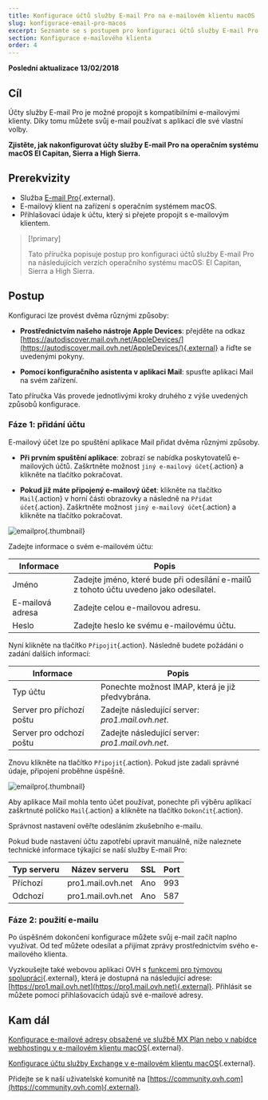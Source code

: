```yaml
---
title: Konfigurace účtů služby E-mail Pro na e-mailovém klientu macOS
slug: konfigurace-email-pro-macos
excerpt: Seznamte se s postupem pro konfiguraci účtů služby E-mail Pro na macOS El Capitan, Sierra a High Sierra
section: Konfigurace e-mailového klienta
order: 4
---
```


**Poslední aktualizace 13/02/2018**

## Cíl

Účty služby E-mail Pro je možné propojit s kompatibilními e-mailovými klienty. Díky tomu můžete svůj e-mail používat s aplikací dle své vlastní volby.

**Zjistěte, jak nakonfigurovat účty služby E-mail Pro na operačním systému macOS El Capitan, Sierra a High Sierra.**

## Prerekvizity

- Služba [E-mail Pro](https://www.ovh.cz/emails/email-pro/){.external}.
- E-mailový klient na zařízení s operačním systémem macOS.
- Přihlašovací údaje k účtu, který si přejete propojit s e-mailovým klientem.

> [!primary]
>
> Tato příručka popisuje postup pro konfiguraci účtů služby E-mail Pro na následujících verzích operačního systému macOS: El Capitan, Sierra a High Sierra.
>

## Postup

Konfiguraci lze provést dvěma různými způsoby:

- **Prostřednictvím našeho nástroje Apple Devices**: přejděte na odkaz [https://autodiscover.mail.ovh.net/AppleDevices/](https://autodiscover.mail.ovh.net/AppleDevices/){.external} a řiďte se uvedenými pokyny.

- **Pomocí konfiguračního asistenta v aplikaci Mail**: spusťte aplikaci Mail na svém zařízení.

Tato příručka Vás provede jednotlivými kroky druhého z výše uvedených způsobů konfigurace.

### Fáze 1: přidání účtu

E-mailový účet lze po spuštění aplikace Mail přidat dvěma různými způsoby.

- **Při prvním spuštění aplikace**: zobrazí se nabídka poskytovatelů e-mailových účtů. Zaškrtněte možnost `jiný e-mailový účet`{.action} a klikněte na tlačítko pokračovat.

- **Pokud již máte připojený e-mailový účet**: klikněte na tlačítko `Mail`{.action} v horní části obrazovky a následně na `Přidat účet`{.action}. Zaškrtněte možnost `jiný e-mailový účet`{.action} a klikněte na tlačítko pokračovat.

![emailpro](images/configuration-mail-sierra-step1.png){.thumbnail}

Zadejte informace o svém e-mailovém účtu:

|Informace|Popis|  
|---|---|  
|Jméno|Zadejte jméno, které bude při odesílání e-mailů z tohoto účtu uvedeno jako odesílatel.| 
|E-mailová adresa|Zadejte celou e-mailovou adresu.| 
|Heslo|Zadejte heslo ke svému e-mailovému účtu.|  

Nyní klikněte na tlačítko `Připojit`{.action}. Následně budete požádáni o zadání dalších informací:

|Informace|Popis|  
|---|---|  
|Typ účtu|Ponechte možnost IMAP, která je již předvybrána.| 
|Server pro příchozí poštu|Zadejte následující server: *pro1.mail.ovh.net*.| 
|Server pro odchozí poštu|Zadejte následující server: *pro1.mail.ovh.net*.|  

Znovu klikněte na tlačítko `Připojit`{.action}. Pokud jste zadali správné údaje, připojení proběhne úspěšně.

![emailpro](images/configuration-mail-sierra-step2.png){.thumbnail}

Aby aplikace Mail mohla tento účet používat, ponechte při výběru aplikací zaškrtnuté políčko `Mail`{.action} a klikněte na tlačítko `Dokončit`{.action}.

Správnost nastavení ověřte odesláním zkušebního e-mailu.

Pokud bude nastavení účtu zapotřebí upravit manuálně, níže naleznete technické informace týkající se naší služby E-mail Pro:

|Typ serveru|Název serveru|SSL|Port|
|---|---|---|---|
|Příchozí|pro1.mail.ovh.net|Ano|993|
|Odchozí|pro1.mail.ovh.net|Ano|587|

### Fáze 2: použití e-mailu

Po úspěšném dokončení konfigurace můžete svůj e-mail začít naplno využívat. Od teď můžete odesílat a přijímat zprávy prostřednictvím svého e-mailového klienta.

Vyzkoušejte také webovou aplikaci OVH s [funkcemi pro týmovou spolupráci](https://www.ovh.cz/mail/){.external}, která je dostupná na následující adrese: [https://pro1.mail.ovh.net](https://pro1.mail.ovh.net){.external}. Přihlásit se můžete pomocí přihlašovacích údajů své e-mailové adresy. 

## Kam dál

[Konfigurace e-mailové adresy obsažené ve službě MX Plan nebo v nabídce webhostingu v e-mailovém klientu macOS](https://docs.ovh.com/cz/cs/emails/konfigurace-mxplan-macos/){.external}.

[Konfigurace účtu služby Exchange v e-mailovém klientu macOS](https://docs.ovh.com/cz/cs/microsoft-collaborative-solutions/konfigurace-exchange-macos/){.external}.

Přidejte se k naší uživatelské komunitě na [https://community.ovh.com](https://community.ovh.com){.external}.